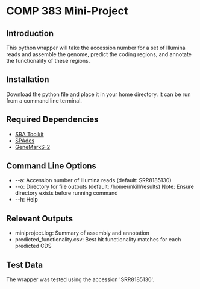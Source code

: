 # COMP 383 Mini-Project

## Introduction
This python wrapper will take the accession number for a set of Illumina reads and assemble the genome, predict the coding regions, and annotate the functionality of these regions. 

## Installation
Download the python file and place it in your home directory. It can be run from a command line terminal. 

## Required Dependencies
* [SRA Toolkit](https://github.com/ncbi/sra-tools)
* [SPAdes](https://cab.spbu.ru/software/spades/)
* [GeneMarkS-2](http://exon.gatech.edu/GeneMark/license_download.cgi)

## Command Line Options
* --a: Accession number of Illumina reads (default: SRR8185130)
* --o: Directory for file outputs (default: /home/mkill/results) Note: Ensure directory exists before running command
* --h: Help

## Relevant Outputs
* miniproject.log: Summary of assembly and annotation
* predicted_functionality.csv: Best hit functionality matches for each predicted CDS

## Test Data
The wrapper was tested using the accession 'SRR8185130'.



